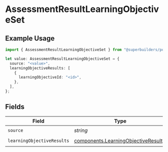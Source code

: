 # AssessmentResultLearningObjectiveSet

## Example Usage

```typescript
import { AssessmentResultLearningObjectiveSet } from "@superbuilders/powerpath/models/components";

let value: AssessmentResultLearningObjectiveSet = {
  source: "<value>",
  learningObjectiveResults: [
    {
      learningObjectiveId: "<id>",
    },
  ],
};
```

## Fields

| Field                                                                                      | Type                                                                                       | Required                                                                                   | Description                                                                                |
| ------------------------------------------------------------------------------------------ | ------------------------------------------------------------------------------------------ | ------------------------------------------------------------------------------------------ | ------------------------------------------------------------------------------------------ |
| `source`                                                                                   | *string*                                                                                   | :heavy_check_mark:                                                                         | N/A                                                                                        |
| `learningObjectiveResults`                                                                 | [components.LearningObjectiveResult](../../models/components/learningobjectiveresult.md)[] | :heavy_check_mark:                                                                         | N/A                                                                                        |